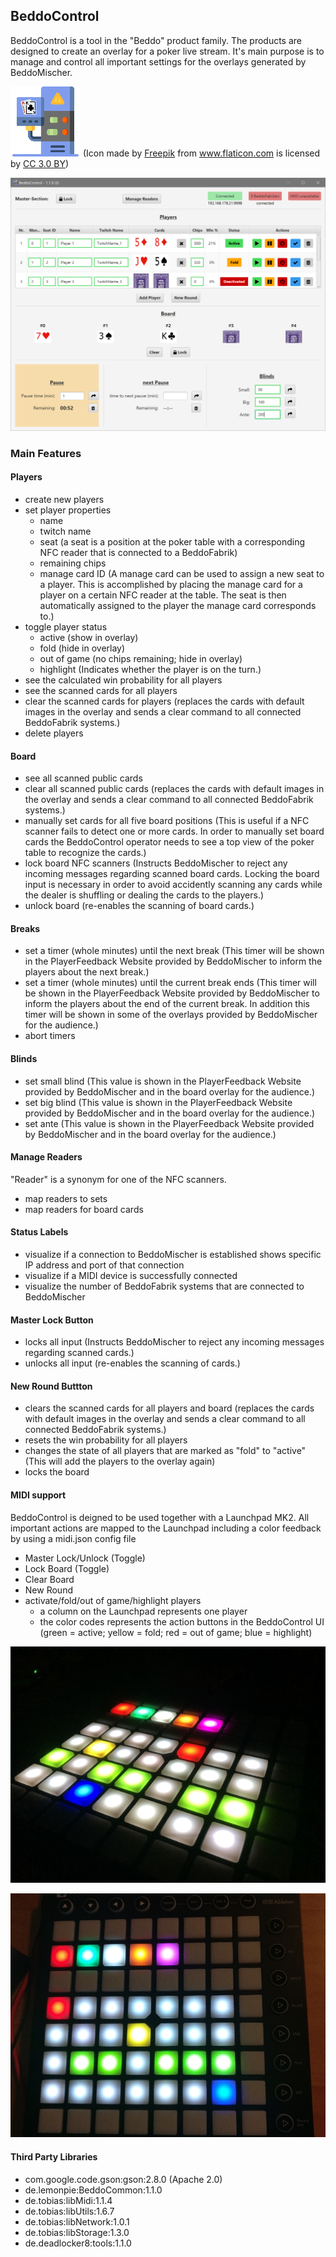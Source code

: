 ## BeddoControl
BeddoControl is a tool in the "Beddo" product family. The products are designed to create an overlay for a poker live stream.
It's main purpose is to manage and control all important settings for the overlays generated by BeddoMischer.

![](/build/resources/icon_112x112.png) 
(Icon made by <a href="http://www.freepik.com" title="Freepik">Freepik</a> from <a href="https://www.flaticon.com/" title="Flaticon">www.flaticon.com</a> is licensed by <a href="http://creativecommons.org/licenses/by/3.0/" title="Creative Commons BY 3.0" target="_blank">CC 3.0 BY</a>)

![](/build/resources/BeddoControl.png) 

### Main Features

#### Players
- create new players
- set player properties
  - name
  - twitch name
  - seat (a seat is a position at the poker table with a corresponding NFC reader that is connected to a BeddoFabrik)
  - remaining chips
  - manage card ID (A manage card can be used to assign a new seat to a player. This is accomplished by placing the manage card for a player on a certain NFC reader at the table. The seat is then automatically assigned to the player the manage card corresponds to.)
- toggle player status
  - active (show in overlay)
  - fold (hide in overlay)
  - out of game (no chips remaining; hide in overlay)
  - highlight (Indicates whether the player is on the turn.)
- see the calculated win probability for all players
- see the scanned cards for all players
- clear the scanned cards for players (replaces the cards with default images in the overlay and sends a clear command to all connected BeddoFabrik systems.)
- delete players

#### Board
- see all scanned public cards
- clear all scanned public cards (replaces the cards with default images in the overlay and sends a clear command to all connected BeddoFabrik systems.)
- manually set cards for all five board positions (This is useful if a NFC scanner fails to detect one or more cards. In order to manually set board cards the BeddoControl operator needs to see a top view of the poker table to recognize the cards.)
- lock board NFC scanners (Instructs BeddoMischer to reject any incoming messages regarding scanned board cards. Locking the board input is necessary in order to avoid accidently scanning any cards while the dealer is shuffling or dealing the cards to the players.)
- unlock board (re-enables the scanning of board cards.)

#### Breaks
- set a timer (whole minutes) until the next break (This timer will be shown in the PlayerFeedback Website provided by BeddoMischer to inform the players about the next break.)
- set a timer (whole minutes) until the current break ends (This timer will be shown in the PlayerFeedback Website provided by BeddoMischer to inform the players about the end of the current break. In addition this timer will be shown in some of the overlays provided by BeddoMischer for the audience.)
- abort timers

#### Blinds
- set small blind (This value is shown in the PlayerFeedback Website provided by BeddoMischer and in the board overlay for the audience.)
- set big blind (This value is shown in the PlayerFeedback Website provided by BeddoMischer and in the board overlay for the audience.)
- set ante (This value is shown in the PlayerFeedback Website provided by BeddoMischer and in the board overlay for the audience.)

#### Manage Readers
"Reader" is a synonym for one of the NFC scanners.
- map readers to sets
- map readers for board cards

#### Status Labels
- visualize if a connection to BeddoMischer is established shows specific IP address and port of that connection
- visualize if a MIDI device is successfully connected
- visualize the number of BeddoFabrik systems that are connected to BeddoMischer

#### Master Lock Button
- locks all input (Instructs BeddoMischer to reject any incoming messages regarding scanned cards.)
- unlocks all input (re-enables the scanning of cards.)

#### New Round Buttton
- clears the scanned cards for all players and board (replaces the cards with default images in the overlay and sends a clear command to all connected BeddoFabrik systems.)
- resets the win probability for all players
- changes the state of all players that are marked as "fold" to "active" (This will add the players to the overlay again)
- locks the board

#### MIDI support
BeddoControl is deigned to be used together with a Launchpad MK2. 
All important actions are mapped to the Launchpad including a color feedback by using a midi.json config file
- Master Lock/Unlock (Toggle)
- Lock Board (Toggle)
- Clear Board
- New Round
- activate/fold/out of game/highlight players 
  - a column on the Launchpad represents one player
  - the color codes represents the action buttons in the BeddoControl UI (green = active; yellow = fold; red = out of game; blue = highlight)

![](/build/resources/Launchpad.JPG) 

![](/build/resources/Launchpad_2.jpg) 

#### Third Party Libraries

* com.google.code.gson:gson:2.8.0 (Apache 2.0)
* de.lemonpie:BeddoCommon:1.1.0
* de.tobias:libMidi:1.1.4
* de.tobias:libUtils:1.6.7
* de.tobias:libNetwork:1.0.1
* de.tobias:libStorage:1.3.0
* de.deadlocker8:tools:1.1.0